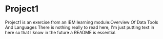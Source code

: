 # Project1
Project1 is an exercise from an IBM learning module:Overview Of Data Tools And Languages
There is nothing really to read here, I'm just putting text in here so that I know in the future a README is essential. 
